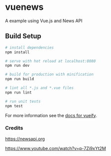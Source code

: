 
# vuenews

A example using Vue.js and News API

## Build Setup

``` bash
# install dependencies
npm install

# serve with hot reload at localhost:8080
npm run dev

# build for production with minification
npm run build

# lint all *.js and *.vue files
npm run lint

# run unit tests
npm test
```

For more information see the [docs for vueify](https://github.com/vuejs/vueify).

### Credits

https://newsapi.org

https://www.youtube.com/watch?v=p-7Zi9xYt2M

